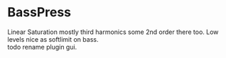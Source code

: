 # BassPress
Linear Saturation mostly third harmonics some 2nd order there too. Low levels nice as softlimit on bass. <br>
todo rename plugin gui.
